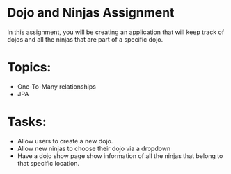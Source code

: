 # Dojo and Ninjas Assignment
In this assignment, you will be creating an application that will keep track of dojos and all the ninjas that are part of a specific dojo.

# Topics:
* One-To-Many relationships
* JPA

# Tasks:
* Allow users to create a new dojo.
* Allow new ninjas to choose their dojo via a dropdown
* Have a dojo show page show information of all the ninjas that belong to that specific location.